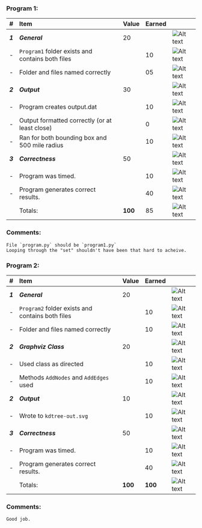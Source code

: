 ### Program 1:
| #       | Item                                             | Value   | Earned   |                |
|:--------|:-------------------------------------------------|:--------|:---------|:---------------|
| ***1*** | ***General***                                    | 20      |          | ![Alt text][1] |
| -       | `Program1` folder exists and contains both files |         |   10     | ![Alt text][1] |
| -       | Folder and files named correctly                 |         |   05     | ![Alt text][3] |
| ***2*** | ***Output***                                     | 30      |          | ![Alt text][1] |
| -       | Program creates output.dat                       |         |    10    | ![Alt text][1] |
| -       | Output formatted correctly (or at least close)   |         |    0     | ![Alt text][3] |
| -       | Ran for both bounding box and 500 mile radius    |         |   10     | ![Alt text][1] |
| ***3*** | ***Correctness***                                | 50      |          | ![Alt text][1] |
| -       | Program was timed.                               |         |   10     | ![Alt text][1] |
| -       | Program generates correct results.               |         |   40     | ![Alt text][1] |
|         | Totals:                                          | **100** |  85      | ![Alt text][1] |
### Comments:
```
File `program.py` should be `program1.py`
Looping through the "set" shouldn't have been that hard to acheive. 

```

### Program 2:
| #       | Item                                             | Value   | Earned   |                |
|:--------|:-------------------------------------------------|:--------|:---------|:---------------|
| ***1*** | ***General***                                    | 20      |          | ![Alt text][1] |
| -       | `Program2` folder exists and contains both files |         |    10      | ![Alt text][1] |
| -       | Folder and files named correctly                 |         |    10       | ![Alt text][1] |
| ***2*** | ***Graphviz Class***                             | 20      |          | ![Alt text][1] |
| -       | Used class as directed                           |         |    10     | ![Alt text][1] |
| -       | Methods `AddNodes` and `AddEdges` used           |         |    10     | ![Alt text][1] |
| ***2*** | ***Output***                                     | 10      |          | ![Alt text][1] |
| -       | Wrote to `kdtree-out.svg`                        |         |     10     | ![Alt text][1] |
| ***3*** | ***Correctness***                                | 50      |          | ![Alt text][1] |
| -       | Program was timed.                               |         |     10    | ![Alt text][1] |
| -       | Program generates correct results.               |         |     40     | ![Alt text][1] |
|         | Totals:                                          | **100** |   **100**   | ![Alt text][1] |
### Comments:
```
Good job.
```

[1]: http://f.cl.ly/items/3E231i211n2E042B1U3K/right.png  "Correct"
[2]: http://f.cl.ly/items/2X473C1Q1F2x3S1E4231/wrong.gif  "Incorrect"
[3]: http://f.cl.ly/items/1A0d2Q1J1N1u0C3g0C1s/null.gif  "Errors"
